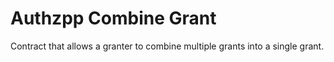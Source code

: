 # Authzpp Combine Grant

Contract that allows a granter to combine multiple grants into a single grant.

